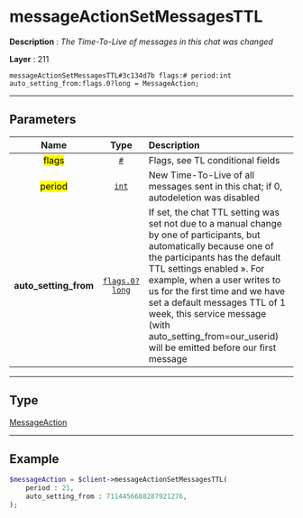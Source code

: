 # messageActionSetMessagesTTL

**Description** : *The Time\-To\-Live of messages in this chat was changed*

**Layer** : 211

```tl
messageActionSetMessagesTTL#3c134d7b flags:# period:int auto_setting_from:flags.0?long = MessageAction;
```

---

## Parameters

| Name | Type | Description |
| :---: | :---: | :--- |
| <mark>flags</mark> | [`#`](type/#) | Flags, see TL conditional fields |
| <mark>period</mark> | [`int`](type/int) | New Time-To-Live of all messages sent in this chat; if 0, autodeletion was disabled |
| **auto_setting_from** | [`flags.0?long`](type/long) | If set, the chat TTL setting was set not due to a manual change by one of participants, but automatically because one of the participants has the default TTL settings enabled ». For example, when a user writes to us for the first time and we have set a default messages TTL of 1 week, this service message (with auto_setting_from=our_userid) will be emitted before our first message |

---

## Type

[MessageAction](type/MessageAction)

---

## Example

```php
$messageAction = $client->messageActionSetMessagesTTL(
	period : 21,
	auto_setting_from : 7114456688287921276,
);
```